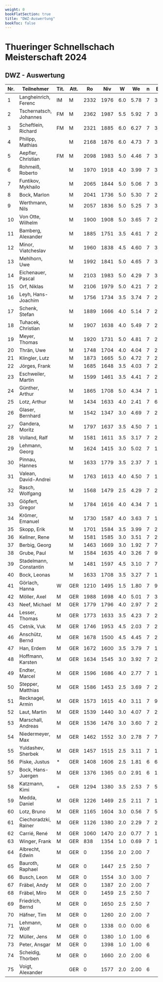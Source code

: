 ```yaml
---
weight: 0  
bookFlatSection: true
title: "DWZ-Auswertung"
bookToc: false
---
```


# Thueringer Schnellschach Meisterschaft 2024

## DWZ - Auswertung


| Nr.  | Teilnehmer            | Tit. | Att. | Ro   | Niv  | W   | We  | n  | E  | /  | J  | Rh   | X  | Rn   | Diff. |
|------|-----------------------|------|------|------|------|-----|-----|----|----|----|----|------|----|------|-------|
| 1    | Langheinrich, Ferenc  | IM   | M    | 2332 | 1976 | 6.0 | 5.78| 7  | 30 | /  | 15 | 2285 |    | 2336 | 4     |
| 2    | Tschernatsch, Johannes| FM   | M    | 2362 | 1987 | 5.5 | 5.92| 7  | 30 | /  | 10 | 2217 |    | 2353 | -9    |
| 3    | Scheftlein, Richard   | FM   | M    | 2321 | 1885 | 6.0 | 6.27| 7  | 30 | /  | 15 | 2194 |    | 2316 | -5    |
| 4    | Philipp, Mathias      |      | M    | 2168 | 1876 | 6.0 | 4.73| 7  | 30 | /  | 10 | 2185 |    | 2195 | 27    |
| 5    | Aepfler, Christian    | FM   | M    | 2098 | 1983 | 5.0 | 4.46| 7  | 30 | /  | 15 | 2141 |    | 2109 | 11    |
| 6    | Rohmeiß, Roberto      |      | M    | 1970 | 1918 | 4.0 | 3.99| 7  | 30 | /  | 15 | 1968 |    | 1970 | 0     |
| 7    | Funtikov, Mykhailo    |      | M    | 2065 | 1844 | 5.0 | 5.06| 7  | 30 | /  | 15 | 2002 |    | 2064 | -1    |
| 8    | Bock, Marlon          |      | M    | 2041 | 1736 | 5.0 | 5.30| 7  | 22 | /  | 5  | 1894 |    | 2033 | -8    |
| 9    | Werthmann, Nils       |      | M    | 2057 | 1836 | 5.0 | 5.25| 7  | 30 | /  | 15 | 1994 |    | 2052 | -5    |
| 10   | Von Otte, Wilhelm     |      | M    | 1900 | 1908 | 5.0 | 3.65| 7  | 28 | /  | 15 | 2066 |    | 1930 | 30    |
| 11   | Bamberg, Alexander    |      | M    | 1885 | 1751 | 3.5 | 4.61| 7  | 28 | /  | 15 | 1751 |    | 1860 | -25   |
| 12   | Minor, Viatcheslav    |      | M    | 1960 | 1838 | 4.5 | 4.60| 7  | 30 | /  | 15 | 1940 |    | 1958 | -2    |
| 13   | Mehlhorn, Uwe         |      | M    | 1992 | 1841 | 5.0 | 4.65| 7  | 30 | /  | 15 | 1999 |    | 1999 | 7     |
| 14   | Eichenauer, Pascal    |      | M    | 2103 | 1983 | 5.0 | 4.29| 7  | 30 | /  | 10 | 2141 |    | 2118 | 15    |
| 15   | Orf, Niklas           |      | M    | 2106 | 1979 | 5.0 | 4.21| 7  | 25 | /  | 5  | 2137 |    | 2125 | 19    |
| 16   | Leyh, Hans-Joachim    |      | M    | 1756 | 1734 | 3.5 | 3.74| 7  | 25 | /  | 15 | 1734 |    | 1751 | -5    |
| 17   | Schenk, Stefan        |      | M    | 1889 | 1666 | 4.0 | 5.14| 7  | 28 | /  | 15 | 1716 |    | 1863 | -26   |
| 18   | Tuhacek, Christian    |      | M    | 1907 | 1638 | 4.0 | 5.49| 7  | 28 | /  | 15 | 1688 |    | 1873 | -34   |
| 19   | Meyer, Thomas         |      | M    | 1920 | 1731 | 5.0 | 4.81| 7  | 29 | /  | 15 | 1889 |    | 1924 | 4     |
| 20   | Thrän, Uwe            |      | M    | 1748 | 1704 | 4.0 | 4.04| 7  | 24 | /  | 15 | 1754 |    | 1748 | 0     |
| 21   | Klingler, Lutz        |      | M    | 1873 | 1665 | 5.0 | 4.72| 7  | 27 | /  | 15 | 1823 |    | 1879 | 6     |
| 22   | Jörges, Frank         |      | M    | 1685 | 1648 | 3.5 | 4.03| 7  | 23 | /  | 15 | 1648 |    | 1671 | -14   |
| 23   | Eschweiler, Martin    |      | M    | 1599 | 1461 | 3.5 | 4.41| 7  | 22 | /  | 15 | 1461 |    | 1574 | -25   |
| 24   | Günther, Arthur       |      | M    | 1865 | 1708 | 5.0 | 4.34| 7  | 16 | /  | 5  | 1866 |    | 1887 | 22    |
| 25   | Lotz, Arthur          |      | M    | 1434 | 1633 | 4.0 | 2.41| 7  | 6  | /  | 5  | 1683 |    | 1531 | 97    |
| 26   | Glaser, Bernhard      |      | M    | 1542 | 1347 | 3.0 | 4.69| 7  | 21 | /  | 15 | 1297 |    | 1494 | -48   |
| 27   | Gandera, Moritz       |      | M    | 1797 | 1637 | 3.5 | 4.50| 7  | 15 | /  | 5  | 1637 |    | 1761 | -36   |
| 28   | Volland, Ralf         |      | M    | 1581 | 1611 | 3.5 | 3.17| 7  | 21 | /  | 15 | 1611 |    | 1590 | 9     |
| 29   | Lehmann, Georg        |      | M    | 1624 | 1415 | 3.0 | 5.02| 7  | 17 | /  | 10 | 1365 |    | 1557 | -67   |
| 30   | Pinnau, Hannes        |      | M    | 1633 | 1779 | 3.5 | 2.37| 7  | 10 | /  | 5  | 1779 |    | 1686 | 53    |
| 31   | Valean, David-Andrei  |      | M    | 1763 | 1613 | 4.0 | 4.50| 7  | 15 | /  | 5  | 1663 |    | 1745 | -18   |
| 32   | Rasch, Wolfgang       |      | M    | 1568 | 1479 | 2.5 | 4.29| 7  | 21 | /  | 15 | 1377 |    | 1517 | -51   |
| 33   | Göpfert, Gregor       |      | M    | 1784 | 1616 | 4.0 | 4.34| 7  | 15 | /  | 5  | 1666 |    | 1772 | -12   |
| 34   | Krömer, Emanuel       |      | M    | 1730 | 1587 | 4.0 | 3.63| 7  | 12 | /  | 5  | 1637 |    | 1745 | 15    |
| 35   | Skopp, Erik           |      | M    | 1701 | 1584 | 3.5 | 3.99| 7  | 23 | /  | 15 | 1584 |    | 1688 | -13   |
| 36   | Kellner, Rene         |      | M    | 1581 | 1585 | 3.0 | 3.51| 7  | 21 | /  | 15 | 1535 |    | 1567 | -14   |
| 37   | Berbig, Georg         |      | M    | 1463 | 1669 | 3.0 | 1.92| 7  | 7  | /  | 5  | 1619 |    | 1524 | 61    |
| 38   | Grube, Paul           |      | M    | 1584 | 1635 | 4.0 | 3.26| 7  | 9  | /  | 5  | 1685 |    | 1620 | 36    |
| 39   | Stadelmann, Constantin|      | M    | 1481 | 1597 | 4.5 | 3.10| 7  | 7  | /  | 5  | 1699 |    | 1561 | 80    |
| 40   | Bock, Leonas          |      | M    | 1633 | 1708 | 3.5 | 3.27| 7  | 10 | /  | 5  | 1708 |    | 1643 | 10    |
| 41   | Görlach, Hanna        | W    | GER  | 1210 | 1495 | 1.5 | 1.80| 7  | 9  | /  | 5  | 1265 |    | 1196 | -14   |
| 42   | Möller, Axel          | M    | GER  | 1988 | 1698 | 4.0 | 5.01| 7  | 30 | /  | 15 | 1748 |    | 1967 | -21   |
| 43   | Neef, Michael         | M    | GER  | 1779 | 1796 | 4.0 | 2.97| 7  | 25 | /  | 15 | 1846 |    | 1804 | 25    |
| 44   | Lesser, Thomas        | M    | GER  | 1773 | 1633 | 3.5 | 4.23| 7  | 25 | /  | 15 | 1633 |    | 1755 | -18   |
| 45   | Cetnik, Vuk           | M    | GER  | 1746 | 1953 | 4.5 | 2.03| 7  | 24 | /  | 15 | 2055 |    | 1809 | 63    |
| 46   | Anschütz, Bernd       | M    | GER  | 1678 | 1500 | 4.5 | 4.45| 7  | 23 | /  | 15 | 1602 |    | 1679 | 1     |
| 47   | Han, Erdem            | M    | GER  | 1672 | 1600 | 3.5 | 3.79| 7  | 13 | /  | 5  | 1600 |    | 1661 | -11   |
| 48   | Hoffmann, Karsten     | M    | GER  | 1634 | 1545 | 3.0 | 3.92| 7  | 22 | /  | 15 | 1495 |    | 1609 | -25   |
| 49   | Endter, Marcel        | M    | GER  | 1596 | 1686 | 4.0 | 2.77| 7  | 16 | /  | 10 | 1736 |    | 1638 | 42    |
| 50   | Stepper, Matthias     | M    | GER  | 1586 | 1453 | 2.5 | 3.69| 7  | 21 | /  | 15 | 1351 |    | 1552 | -34   |
| 51   | Recknagel, Armin      | M    | GER  | 1573 | 1615 | 4.0 | 3.11| 7  | 9  | /  | 5  | 1665 |    | 1617 | 44    |
| 52   | Laut, Martin          | M    | GER  | 1539 | 1440 | 3.0 | 4.07| 7  | 21 | /  | 15 | 1390 |    | 1509 | -30   |
| 53   | Marschall, Andreas    | M    | GER  | 1536 | 1476 | 3.0 | 3.60| 7  | 21 | /  | 15 | 1426 |    | 1519 | -17   |
| 54   | Niedermeyer, Max      | M    | GER  | 1462 | 1552 | 3.0 | 2.78| 7  | 7  | /  | 5  | 1502 |    | 1474 | 12    |
| 55   | Yuldashev, Sherbek    | M    | GER  | 1457 | 1515 | 2.5 | 3.11| 7  | 15 | /  | 10 | 1413 |    | 1436 | -21   |
| 56   | Piske, Justus         | *    | GER  | 1408 | 1606 | 2.5 | 1.81| 6  | 6  | /  | 5  | 1549 |    | 1454 | 46    |
| 57   | Bock, Hans-Juergen    | M    | GER  | 1376 | 1365 | 0.0 | 2.91| 6  | 19 | /  | 15 | 688  |    | 1283 | -93   |
| 58   | Katzmann, Kimi        | +    | GER  | 1294 | 1380 | 3.5 | 2.53| 7  | 5  | /  | 5  | 1380 |    | 1358 | 64    |
| 59   | Medda, Daniel         | M    | GER  | 1226 | 1469 | 2.5 | 2.11| 7  | 17 | /  | 15 | 1367 |    | 1238 | 12    |
| 60   | Lotz, Bruno           | M    | GER  | 1165 | 1604 | 3.0 | 0.56| 7  | 5  | /  | 5  | 1554 |    | 1327 | 162   |
| 61   | Ciechoradzki, Rainer  | M    | GER  | 1126 | 1380 | 2.0 | 2.29| 7  | 20 | /  | 15 | 1222 |    | 1118 | -8    |
| 62   | Carrié, René          | M    | GER  | 1060 | 1470 | 2.0 | 0.77| 7  | 16 | /  | 15 | 1312 |    | 1102 | 42    |
| 63   | Winger, Frank         | M    | GER  | 838  | 1354 | 1.0 | 0.69| 7  | 15 | /  | 15 | 1045 |    | 849  | 11    |
| 64   | Albrecht, Edwin       | M    | GER  | 0    | 1356 | 2.0 | 2.00| 7  |    | /  | 5  | 1088 |    | 1088 | 0     |
| 65   | Bauroth, Raphael      | M    | GER  | 0    | 1447 | 2.5 | 2.50| 7  |    | /  | 5  | 1252 |    | 1252 | 0     |
| 66   | Busch, Leon           | M    | GER  | 0    | 1554 | 3.0 | 3.00| 7  |    | /  | 5  | 1499 |    | 1499 | 0     |
| 67   | Fräbel, Andy          | M    | GER  | 0    | 1387 | 2.0 | 2.00| 7  |    | /  | 15 | 1202 |    | 1202 | 0     |
| 68   | Fräbel, Miro          | M    | GER  | 0    | 1459 | 2.5 | 2.50| 7  |    | /  | 5  | 1332 |    | 1332 | 0     |
| 69   | Friedrich, Bernd      | M    | GER  | 0    | 1650 | 2.5 | 2.50| 7  |    | /  | 15 | 1536 |    | 1536 | 0     |
| 70   | Häfner, Tim           | M    | GER  | 0    | 1260 | 2.0 | 2.00| 7  |    | /  | 10 | 1010 |    | 1010 | 0     |
| 71   | Lehmann, Wolf         | M    | GER  | 0    | 1338 | 0.0 | 0.00| 6  |    | /  | 5  | 467  |    | 467  | 0     |
| 72   | Müller, Jens          | M    | GER  | 0    | 1380 | 1.0 | 1.00| 6  |    | /  | 15 | 959  |    | 959  | 0     |
| 73   | Peter, Ansgar         | M    | GER  | 0    | 1398 | 1.0 | 1.00| 6  |    | /  | 5  | 1056 |    | 1056 | 0     |
| 74   | Scheidig, Thorben     | M    | GER  | 0    | 1660 | 2.0 | 2.00| 6  |    | /  | 5  | 1507 |    | 1507 | 0     |
| 75   | Voigt, Alexander      |      | GER  | 0    | 1577 | 2.0 | 2.00| 6  |    | /  | 15 | 1403 |    | 1403 | 0     |
